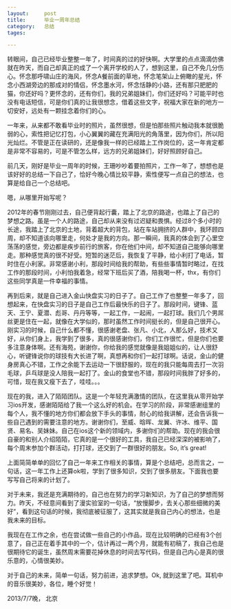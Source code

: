 ```yaml
---
layout: 	post
title:		毕业一周年总结
category:	总结
tages:		

---
```


转眼间，自己已经毕业整整一年了，时间真的过的好快啊。大学里的点点滴滴仿佛就在昨天，而自己却真正的成了一个离开学校的人了，想到这里，自己不免几分伤心。怀念那呼啸山庄的海风，怀念A餐前面的草地，怀念笔架山上俯瞰的星光，怀念小西湖旁边的那成对的情侣，怀念墨水河，怀念恬静的小路，还有那只肥肥的猫，你还好吗？更怀念的，还有你们，我的兄弟姐妹们，你们还好吗？可能平时也没有电话短信，可是你们真的让我很想念，借着这些文字，祝福大家在新的地方一切安好，远处有一颗挂念着你们的心。


一年来，从来都不敢看毕业时的照片，虽然很想，但是怕那些照片触动我本就很脆弱的心，索性把记忆打包，小心翼翼的藏在充满阳光的角落里，因为你们，所以阳光灿烂。不管是正在读研的，还是像我一样的已经踏上工作岗位的，这一年肯定都是非常不容易的，可是不管怎么样，远方的兄弟姐妹们，好好照顾好自己。

前几天，刚好是毕业一周年的时候，王珊吵吵着要拍照片，工作一年了，想想也是该好好的总结一下自己了，恰好今晚心情比较平静，索性便写一点自己的想法，也算是给自己一个总结吧。

嗯，从哪里开始写呢？

2012年的春节刚刚过去，自己便背起行囊，踏上了北京的路途，也踏上了自己的梦想之路。虽是一个人的路途，自己却从来没有过迟疑和畏惧。经过8个多小时的长途，我踏上了北京的土地，背着超大的背包，站在车站拥挤的人群中，我环顾四周，却不知道该向哪里走，何处才是我的方向。那一瞬间，我真的体会到了心里空荡荡的感觉，旁边都是疾步前行的旅客，你在他们中间，却不知道自己能够向哪里走。那种感觉真的很不好受。短暂的迷茫后，我恢复了平静，给小利打了电话，暂时住在小利家。非常感谢小利，那段时间给我的帮助，有些些事情暂时略过，在找工作的那段时间，小利怕我着急，经常下班后买了酒，陪我喝一杯，thx，有你们这些同学真是一件幸福的事情。

再到后来，就是自己进入金山快盘实习的日子了。自己工作了也整整一年多了，回想起来，在快盘实习的日子是自己工作后最快乐的日子了。那段时间，键锋、蓝天、王宁、夏潜、彪哥、丹丹等等，一起工作，一起闹，一起打球。我们几个男屌丝更是住在一起，就像在大学似的，那时虽然工作时间挺长的，但是自己很开心。刚实习的时候，自己什么都不懂，很感谢老盘、张凡、小北，人那么好，技术又好，从你们身上，我学到了很多，真的很感谢你们，你们工作很忙，但是你们也要多注意身体啊。还有海苑，谢谢你，你给我的感觉就像是我姐姐似的，让人很舒心，听键锋说你的球技有大长进了啊，真想再和你们一起打球啊。话说，金山的健身房真心不错，工作之余能下去运动一下很舒服的，现在的我只能每周去打一次羽毛球，乒乓球是没人陪我一起打了。金山的食堂也不错，那段时间我胖了好多的，可惜，现在我又瘦下去了，哇哇。。。

现在的我，进入了陌陌团队。这是一个年轻充满激情的团队，在这里我从零开始学习ios开发，感谢陌陌给了我一个这么好的机会。在学习的阶段，非常感谢组里的每个人，我不懂的地方你们都会放下手头的事情，耐心的给我讲解，还会告诉我一些自己遇到的需要注意的地方。谢谢你们，至威、晗晖、龙翼、许冰、维平、国贤、易名、吴妹妹。自己在ios这个新的领域内，多谢你们的帮助。现在的我会很自豪的和别人介绍陌陌，它真的是一个很好的工具，我自己已经深深的被影响了，每个周末参加个群活动，打打球，还交到了一群很好的朋友。So, it’s great!

上面简简单单的回忆了自己一年来工作相关的事情，算是个总结吧，总而言之，一句话，这一年工作上还算ok啦，学到了很多知识，交到了很多朋友。下面我也要写写自己将来的计划了。

对于未来，我还是充满期待的，自己也在努力的学习新知识，为了自己的梦想而努力。昨天，不经意间看到了漫实验室的一句话，“放慢脚步，去关心那些细微的美好”，看到这句话的时候，我彻底被征服了，这其实就是我自己内心的想法，也是我未来的目标。

我现在在工作之余，也在尝试做一些自己的小作品，现在比较明确的已经有3个创意了，自己正在着手其中的一个，估计再过一两个月，就能有初稿了，我自己也是很期待它的诞生，虽然周末需要花掉休息的时间去写代码，但是自己内心是真的很乐意的，心情很美妙。

对于自己的未来，简单一句话，努力前进，追求梦想。Ok, 就到这里了吧。耳机中的音乐很美妙，各位，睡个好觉！

2013/7/7晚， 北京
                                                                                                                                                       
                                                                                                                                                       
                                                                                                                                                       
                                                                                                                                                       